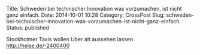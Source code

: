 Title: Schweden bei technischer Innovation was vorzumachen, ist nicht ganz einfach.
Date: 2014-10-01 10:28
Category: CrossPost
Slug: schweden-bei-technischer-innovation-was-vorzumachen-ist-nicht-ganz-einfach
Status: published

Stockholmer Taxis wollen Uber alt aussehen lassen
<http://heise.de/-2400400>

